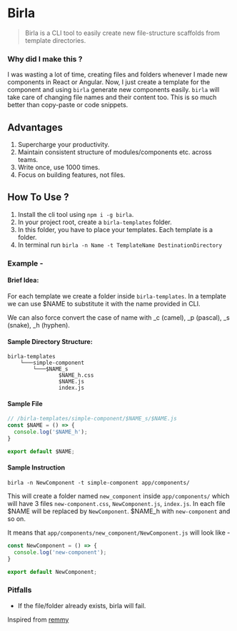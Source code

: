 # Birla

> Birla is a CLI tool to easily create new file-structure scaffolds from template directories.

### Why did I make this ?

I was wasting a lot of time, creating files and folders whenever I made new components in React or Angular. Now, I just create a template for the component and using `birla` generate new components easily. `birla` will take care of changing file names and their content too. This is so much better than copy-paste or code snippets.

## Advantages

1. Supercharge your productivity.
1. Maintain consistent structure of modules/components etc. across teams.
1. Write once, use 1000 times.
1. Focus on building features, not files.

## How To Use ?

1. Install the cli tool using `npm i -g birla`.
1. In your project root, create a `birla-templates` folder.
1. In this folder, you have to place your templates. Each template is a folder.
1. In terminal run `birla -n Name -t TemplateName DestinationDirectory`

### Example - 

#### Brief Idea:
For each template we create a folder inside `birla-templates`. In a template we can use $NAME to substitute it with the name provided in CLI.

We can also force convert the case of name with _c (camel), _p (pascal), _s (snake), _h (hyphen).

#### Sample Directory Structure:
```
birla-templates
    └───simple-component
        └───$NAME_s
                $NAME_h.css
                $NAME.js
                index.js
```

#### Sample File
```js
// /birla-templates/simple-component/$NAME_s/$NAME.js
const $NAME = () => {
  console.log('$NAME_h');
}

export default $NAME;

```

#### Sample Instruction
```
birla -n NewComponent -t simple-component app/components/
```

This will create a folder named `new_component` inside `app/components/` which will have 3 files `new-component.css`, `NewComponent.js`, `index.js`. In each file $NAME will be replaced by `NewComponent`. $NAME_h with `new-component` and so on.

It means that `app/components/new_component/NewComponent.js` will look like -
```js
const NewComponent = () => {
  console.log('new-component');
}

export default NewComponent;
```

### Pitfalls

* If the file/folder already exists, birla will fail.

Inspired from [remmy](https://github.com/colshacol/remmy/)
